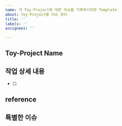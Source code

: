 ```yaml
---
name: 각 Toy-Project에 대한 이슈를 기록하기위한 Template
about: Toy-Project별 이슈 정리
title: ''
labels: ''
assignees: ''

---
```


## Toy-Project Name
>

## 작업 상세 내용
- [ ]

## reference

## 특별한 이슈
